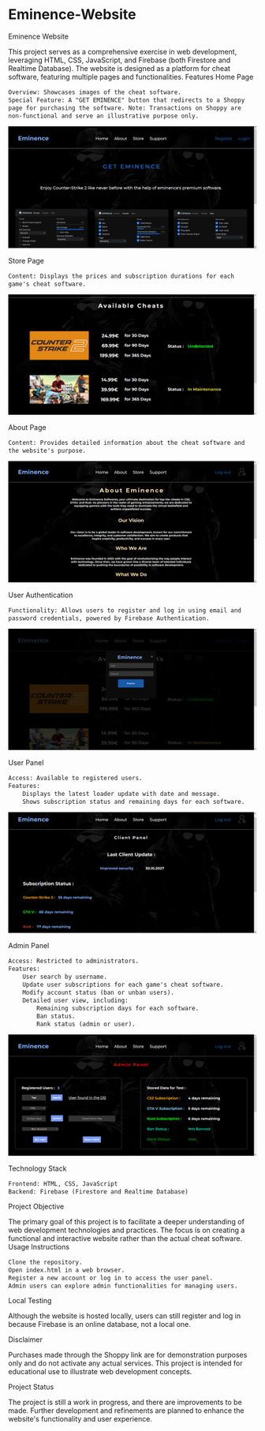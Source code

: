 # Eminence-Website
Eminence Website

This project serves as a comprehensive exercise in web development, leveraging HTML, CSS, JavaScript, and Firebase (both Firestore and Realtime Database). The website is designed as a platform for cheat software, featuring multiple pages and functionalities.
Features
Home Page

    Overview: Showcases images of the cheat software.
    Special Feature: A "GET EMINENCE" button that redirects to a Shoppy page for purchasing the software. Note: Transactions on Shoppy are non-functional and serve an illustrative purpose only.


![Example Image](resources/home.png)

Store Page

    Content: Displays the prices and subscription durations for each game's cheat software.

![Example Image](resources/store.PNG)

About Page

    Content: Provides detailed information about the cheat software and the website's purpose.

![Example Image](resources/about-page.png)

User Authentication

    Functionality: Allows users to register and log in using email and password credentials, powered by Firebase Authentication.

![Example Image](resources/form.PNG)

User Panel

    Access: Available to registered users.
    Features:
        Displays the latest loader update with date and message.
        Shows subscription status and remaining days for each software.


![Example Image](resources/user-panel.png)

Admin Panel

    Access: Restricted to administrators.
    Features:
        User search by username.
        Update user subscriptions for each game's cheat software.
        Modify account status (ban or unban users).
        Detailed user view, including:
            Remaining subscription days for each software.
            Ban status.
            Rank status (admin or user).

![Example Image](resources/admin.PNG)

Technology Stack

    Frontend: HTML, CSS, JavaScript
    Backend: Firebase (Firestore and Realtime Database)

Project Objective

The primary goal of this project is to facilitate a deeper understanding of web development technologies and practices. The focus is on creating a functional and interactive website rather than the actual cheat software.
Usage Instructions

    Clone the repository.
    Open index.html in a web browser.
    Register a new account or log in to access the user panel.
    Admin users can explore admin functionalities for managing users.

Local Testing

Although the website is hosted locally, users can still register and log in because Firebase is an online database, not a local one.

Disclaimer

Purchases made through the Shoppy link are for demonstration purposes only and do not activate any actual services. This project is intended for educational use to illustrate web development concepts.

Project Status

The project is still a work in progress, and there are improvements to be made. Further development and refinements are planned to enhance the website's functionality and user experience.
